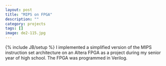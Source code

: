 ```yaml
---
layout: post
title: "MIPS on FPGA"
description: ""
category: projects
tags: []
image: de2-115.jpg
---
```

{% include JB/setup %}
I implemented a simplified version of the MIPS instruction set architecture on an Altera FPGA as a project during my senior year of high school.
The FPGA was programmed in Verilog. 
